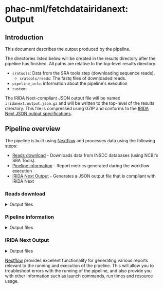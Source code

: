 # phac-nml/fetchdatairidanext: Output

## Introduction

This document describes the output produced by the pipeline.

The directories listed below will be created in the results directory after the pipeline has finished. All paths are relative to the top-level results directory.

- `sratools`: Data from the SRA tools step (downloading sequence reads).
    - `sratools/reads`: The fastq files of downloaded reads.
- `pipeline_info`: information about the pipeline's execution
- `custom`: 

The IRIDA Next-compliant JSON output file will be named `iridanext.output.json.gz` and will be written to the top-level of the results directory. This file is compressed using GZIP and conforms to the [IRIDA Next JSON output specifications](https://github.com/phac-nml/pipeline-standards#42-irida-next-json).

## Pipeline overview

The pipeline is built using [Nextflow](https://www.nextflow.io/) and processes data using the following steps:

- [Reads download](#prefetch-fasterq) - Downloads data from INSDC databases (using NCBI's SRA Tools).
- [Pipeline information](#pipeline-information) - Report metrics generated during the workflow execution
- [IRIDA Next Output](#irida-next-output) - Generates a JSON output file that is compliant with IRIDA Next

### Reads download

<details markdown="1">
<summary>Output files</summary>

- `sratools/`
  - Sequence data in SRA format: `INSDC_ACCESSION/INSDC_ACCESSION.sra`
  - Reads in fastq format: `reads/INSDC_ACCESSION.fastq.gz`

</details>

### Pipeline information

<details markdown="1">
<summary>Output files</summary>

- `pipeline_info/`
  - Reports generated by Nextflow: `execution_report.html`, `execution_timeline.html`, `execution_trace.txt` and `pipeline_dag.dot`/`pipeline_dag.svg`.
  - Reports generated by the pipeline: `pipeline_report.html`, `pipeline_report.txt` and `software_versions.yml`. The `pipeline_report*` files will only be present if the `--email` / `--email_on_fail` parameter's are used when running the pipeline.
  - Parameters used by the pipeline run: `params.json`.

</details>

### IRIDA Next Output

<details markdown="1">
<summary>Output files</summary>

- `/`
  - IRIDA Next-compliant JSON output: `iridanext.output.json.gz`

</details>

[Nextflow](https://www.nextflow.io/docs/latest/tracing.html) provides excellent functionality for generating various reports relevant to the running and execution of the pipeline. This will allow you to troubleshoot errors with the running of the pipeline, and also provide you with other information such as launch commands, run times and resource usage.
